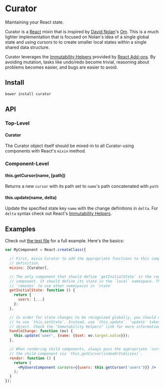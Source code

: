 # Curator

Maintaining your React state.

Curator is a [React] mixin that is inspired by [David Nolan]'s [Om]. This is a
much lighter implementation that is focused on Nolan's idea of a single global
state and using cursors to to create smaller local states within a single shared
data structure.

Curator leverages the [Immutability Helpers] provided by [React Add-ons]. By
avoiding mutation, tasks like undo/redo become trivial, reasoning about problems
becomes easier, and bugs are easier to avoid.

## Install

```bash
bower install curator
```

## API

### Top-Level

#### Curator

The Curator object itself should be mixed-in to all Curator-using components with React's `mixin` method.

### Component-Level

#### this.getCursor(name, [path])

Returns a new `cursor` with its path set to `name`'s path concatenated with
`path`

#### this.update(name, delta)

Update the specified state key `name` with the change definitions in `delta`.
For `delta` syntax check out React's [Immutability Helpers].

## Examples

Check out [the test file](https://caseywebdev.github.io/curator/test.html) for a
full example. Here's the basics:

```jsx
var MyComponent = React.createClass({

  // First, mixin Curator to add the appropriate functions to this component
  // definition.
  mixins: [Curator],

  // The only component that should define `getInitialState` is the root
  // component. It should define its state in the `local` namespace. This allows
  // `remotes` to use other namespaces in `state`
  getInitialState: function () {
    return {
      users: [...]
    };
  },

  // In order for state changes to be recognized globally, you should never need
  // to use `this.setState`. Instead, use `this.update`. `update` takes a delta
  // object. Check the "Immutability Helpers" link for more information.
  handleChange: function (ev) {
    this.update('user', {name: {$set: ev.target.value}});
  },

  // When rendering child components, always pass the appropriate `cursor` for
  // the child component via `this.getCursor(indexOrIndicies)`.
  render: function () {
    return (
      <MyUsersComponent cursors={{users: this.getCursor('users')}} />
    );
  }
});
```

[React]: https://github.com/facebook/react
[David Nolan]: https://github.com/swannodette
[Om]: https://github.com/swannodette/om
[Immutability Helpers]: http://facebook.github.io/react/docs/update.html
[React Add-ons]: http://facebook.github.io/react/docs/addons.html
